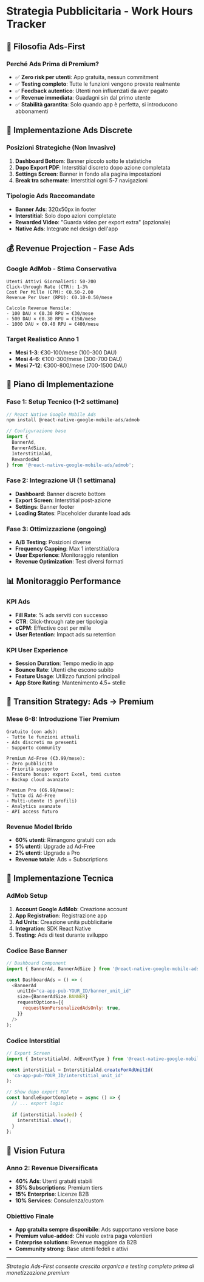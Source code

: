 # Strategia Pubblicitaria - Work Hours Tracker

## 🎯 Filosofia Ads-First

### Perché Ads Prima di Premium?
- ✅ **Zero risk per utenti**: App gratuita, nessun commitment
- ✅ **Testing completo**: Tutte le funzioni vengono provate realmente
- ✅ **Feedback autentico**: Utenti non influenzati da aver pagato
- ✅ **Revenue immediata**: Guadagni sin dal primo utente
- ✅ **Stabilità garantita**: Solo quando app è perfetta, si introducono abbonamenti

## 📱 Implementazione Ads Discrete

### Posizioni Strategiche (Non Invasive)
1. **Dashboard Bottom**: Banner piccolo sotto le statistiche
2. **Dopo Export PDF**: Interstitial discreto dopo azione completata
3. **Settings Screen**: Banner in fondo alla pagina impostazioni
4. **Break tra schermate**: Interstitial ogni 5-7 navigazioni

### Tipologie Ads Raccomandate
- **Banner Ads**: 320x50px in footer
- **Interstitial**: Solo dopo azioni completate
- **Rewarded Video**: "Guarda video per export extra" (opzionale)
- **Native Ads**: Integrate nel design dell'app

## 💰 Revenue Projection - Fase Ads

### Google AdMob - Stima Conservativa
```
Utenti Attivi Giornalieri: 50-200
Click-through Rate (CTR): 1-3%
Cost Per Mille (CPM): €0.50-2.00
Revenue Per User (RPU): €0.10-0.50/mese

Calcolo Revenue Mensile:
- 100 DAU × €0.30 RPU = €30/mese
- 500 DAU × €0.30 RPU = €150/mese
- 1000 DAU × €0.40 RPU = €400/mese
```

### Target Realistico Anno 1
- **Mesi 1-3**: €30-100/mese (100-300 DAU)
- **Mesi 4-6**: €100-300/mese (300-700 DAU)
- **Mesi 7-12**: €300-800/mese (700-1500 DAU)

## 🚀 Piano di Implementazione

### Fase 1: Setup Tecnico (1-2 settimane)
```javascript
// React Native Google Mobile Ads
npm install @react-native-google-mobile-ads/admob

// Configurazione base
import { 
  BannerAd, 
  BannerAdSize, 
  InterstitialAd,
  RewardedAd
} from '@react-native-google-mobile-ads/admob';
```

### Fase 2: Integrazione UI (1 settimana)
- **Dashboard**: Banner discreto bottom
- **Export Screen**: Interstitial post-azione
- **Settings**: Banner footer
- **Loading States**: Placeholder durante load ads

### Fase 3: Ottimizzazione (ongoing)
- **A/B Testing**: Posizioni diverse
- **Frequency Capping**: Max 1 interstitial/ora
- **User Experience**: Monitoraggio retention
- **Revenue Optimization**: Test diversi formati

## 📊 Monitoraggio Performance

### KPI Ads
- **Fill Rate**: % ads serviti con successo
- **CTR**: Click-through rate per tipologia
- **eCPM**: Effective cost per mille
- **User Retention**: Impact ads su retention

### KPI User Experience
- **Session Duration**: Tempo medio in app
- **Bounce Rate**: Utenti che escono subito
- **Feature Usage**: Utilizzo funzioni principali
- **App Store Rating**: Mantenimento 4.5+ stelle

## 🎯 Transition Strategy: Ads → Premium

### Mese 6-8: Introduzione Tier Premium
```
Gratuito (con ads):
- Tutte le funzioni attuali
- Ads discreti ma presenti
- Supporto community

Premium Ad-Free (€3.99/mese):
- Zero pubblicità
- Priorità supporto
- Feature bonus: export Excel, temi custom
- Backup cloud avanzato

Premium Pro (€6.99/mese):
- Tutto di Ad-Free
- Multi-utente (5 profili)
- Analytics avanzate
- API access futuro
```

### Revenue Model Ibrido
- **60% utenti**: Rimangono gratuiti con ads
- **5% utenti**: Upgrade ad Ad-Free
- **2% utenti**: Upgrade a Pro
- **Revenue totale**: Ads + Subscriptions

## 📱 Implementazione Tecnica

### AdMob Setup
1. **Account Google AdMob**: Creazione account
2. **App Registration**: Registrazione app
3. **Ad Units**: Creazione unità pubblicitarie
4. **Integration**: SDK React Native
5. **Testing**: Ads di test durante sviluppo

### Codice Base Banner
```javascript
// Dashboard Component
import { BannerAd, BannerAdSize } from '@react-native-google-mobile-ads/admob';

const DashboardAds = () => (
  <BannerAd
    unitId="ca-app-pub-YOUR_ID/banner_unit_id"
    size={BannerAdSize.BANNER}
    requestOptions={{
      requestNonPersonalizedAdsOnly: true,
    }}
  />
);
```

### Codice Interstitial
```javascript
// Export Screen
import { InterstitialAd, AdEventType } from '@react-native-google-mobile-ads/admob';

const interstitial = InterstitialAd.createForAdUnitId(
  'ca-app-pub-YOUR_ID/interstitial_unit_id'
);

// Show dopo export PDF
const handleExportComplete = async () => {
  // ... export logic
  
  if (interstitial.loaded) {
    interstitial.show();
  }
};
```

## 🔮 Vision Futura

### Anno 2: Revenue Diversificata
- **40% Ads**: Utenti gratuiti stabili
- **35% Subscriptions**: Premium tiers
- **15% Enterprise**: Licenze B2B  
- **10% Services**: Consulenza/custom

### Obiettivo Finale
- **App gratuita sempre disponibile**: Ads supportano versione base
- **Premium value-added**: Chi vuole extra paga volentieri
- **Enterprise solutions**: Revenue maggiore da B2B
- **Community strong**: Base utenti fedeli e attivi

---

*Strategia Ads-First consente crescita organica e testing completo prima di monetizzazione premium*

